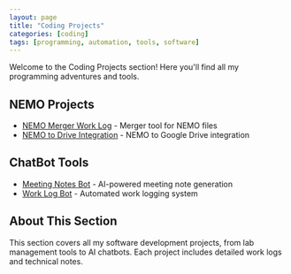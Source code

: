 ```yaml
---
layout: page
title: "Coding Projects"
categories: [coding]
tags: [programming, automation, tools, software]
---
```

Welcome to the Coding Projects section! Here you'll find all my programming adventures and tools.

## NEMO Projects
- [NEMO Merger Work Log](nemo-merger.md) - Merger tool for NEMO files
- [NEMO to Drive Integration](nemo-to-drive.md) - NEMO to Google Drive integration

## ChatBot Tools
- [Meeting Notes Bot](chatbot/meeting_notes.md) - AI-powered meeting note generation
- [Work Log Bot](chatbot/WorkLog.md) - Automated work logging system

## About This Section
This section covers all my software development projects, from lab management tools to AI chatbots. Each project includes detailed work logs and technical notes.
